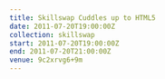 ```yaml
---
title: Skillswap Cuddles up to HTML5
date: 2011-07-20T19:00:00Z
collection: skillswap
start: 2011-07-20T19:00:00Z
end: 2011-07-20T21:00:00Z
venue: 9c2xrvg6+9m
---
```

